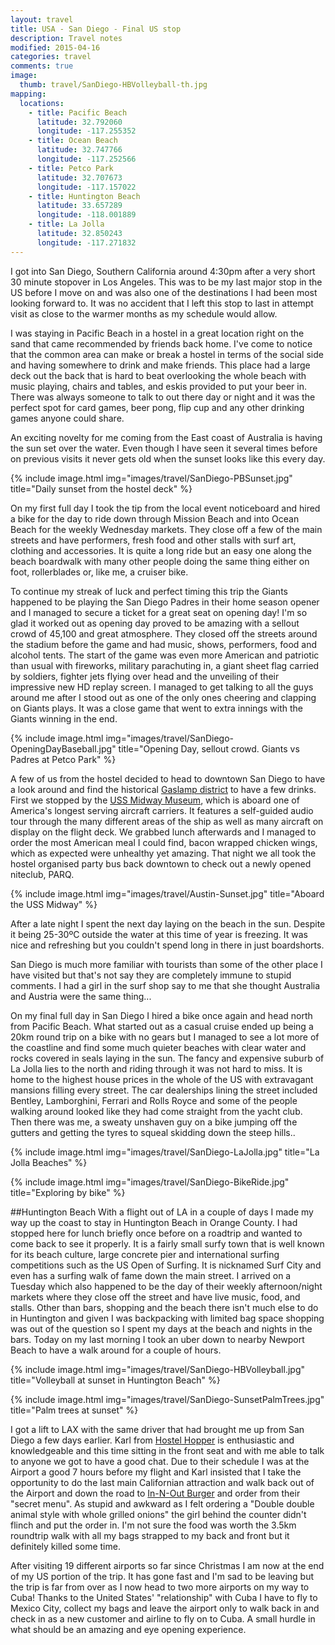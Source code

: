 ```yaml
---
layout: travel
title: USA - San Diego - Final US stop
description: Travel notes
modified: 2015-04-16
categories: travel
comments: true
image:
  thumb: travel/SanDiego-HBVolleyball-th.jpg
mapping:
  locations:
    - title: Pacific Beach
      latitude: 32.792060
      longitude: -117.255352
    - title: Ocean Beach
      latitude: 32.747766
      longitude: -117.252566
    - title: Petco Park
      latitude: 32.707673
      longitude: -117.157022
    - title: Huntington Beach
      latitude: 33.657289
      longitude: -118.001889
    - title: La Jolla
      latitude: 32.850243
      longitude: -117.271832
---
```


I got into San Diego, Southern California around 4:30pm after a very short 30 minute stopover in Los Angeles. This was to be my last major stop in the US before I move on and was also one of the destinations I had been most looking forward to. It was no accident that I left this stop to last in attempt visit as close to the warmer months as my schedule would allow. 

I was staying in Pacific Beach in a hostel in a great location right on the sand that came recommended by friends back home. I've come to notice that the common area can make or break a hostel in terms of the social side and having somewhere to drink and make friends. This place had a large deck out the back that is hard to beat overlooking the whole beach with music playing, chairs and tables, and eskis provided to put your beer in. There was always someone to talk to out there day or night and it was the perfect spot for card games, beer pong, flip cup and any other drinking games anyone could share.

An exciting novelty for me coming from the East coast of Australia is having the sun set over the water. Even though I have seen it several times before on previous visits it never gets old when the sunset looks like this every day.

{% include image.html img="images/travel/SanDiego-PBSunset.jpg" title="Daily sunset from the hostel deck" %}

On my first full day I took the tip from the local event noticeboard and hired a bike for the day to ride down through Mission Beach and into Ocean Beach for the weekly Wednesday markets. They close off a few of the main streets and have performers, fresh food and other stalls with surf art, clothing and accessories. It is quite a long ride but an easy one along the beach boardwalk with many other people doing the same thing either on foot, rollerblades or, like me, a cruiser bike.

To continue my streak of luck and perfect timing this trip the Giants happened to be playing the San Diego Padres in their home season opener and I managed to secure a ticket for a great seat on opening day! I'm so glad it worked out as opening day proved to be amazing with a sellout crowd of 45,100 and great atmosphere. They closed off the streets around the stadium before the game and had music, shows, performers, food and alcohol tents. The start of the game was even more American and patriotic than usual with fireworks, military parachuting in, a giant sheet flag carried by soldiers, fighter jets flying over head and the unveiling of their impressive new HD replay screen. I managed to get talking to all the guys around me after I stood out as one of the only ones cheering and clapping on Giants plays. It was a close game that went to extra innings with the Giants winning in the end.

{% include image.html img="images/travel/SanDiego-OpeningDayBaseball.jpg" title="Opening Day, sellout crowd. Giants vs Padres at Petco Park" %}

A few of us from the hostel decided to head to downtown San Diego to have a look around and find the historical [Gaslamp district](http://en.wikipedia.org/wiki/Gaslamp_Quarter,_San_Diego) to have a few drinks. First we stopped by the [USS Midway Museum](http://en.wikipedia.org/wiki/USS_Midway_Museum), which is aboard one of America's longest serving aircraft carriers. It features a self-guided audio tour through the many different areas of the ship as well as many aircraft on display on the flight deck. We grabbed lunch afterwards and I managed to order the most American meal I could find, bacon wrapped chicken wings, which as expected were unhealthy yet amazing. That night we all took the hostel organised party bus back downtown to check out a newly opened niteclub, PARQ.

{% include image.html img="images/travel/Austin-Sunset.jpg" title="Aboard the USS Midway" %}

After a late night I spent the next day laying on the beach in the sun. Despite it being 25-30ºC outside the water at this time of year is freezing. It was nice and refreshing but you couldn't spend long in there in just boardshorts.

San Diego is much more familiar with tourists than some of the other place I have visited but that's not say they are completely immune to stupid comments. I had a girl in the surf shop say to me that she thought Australia and Austria were the same thing...

On my final full day in San Diego I hired a bike once again and head north from Pacific Beach. What started out as a casual cruise ended up being a 20km round trip on a bike with no gears but I managed to see a lot more of the coastline and find some much quieter beaches with clear water and rocks covered in seals laying in the sun. The fancy and expensive suburb of La Jolla lies to the north and riding through it was not hard to miss. It is home to the highest house prices in the whole of the US with extravagant mansions filling every street. The car dealerships lining the street included Bentley, Lamborghini, Ferrari and Rolls Royce and some of the people walking around looked like they had come straight from the yacht club. Then there was me, a sweaty unshaven guy on a bike jumping off the gutters and getting the tyres to squeal skidding down the steep hills..

{% include image.html img="images/travel/SanDiego-LaJolla.jpg" title="La Jolla Beaches" %}

{% include image.html img="images/travel/SanDiego-BikeRide.jpg" title="Exploring by bike" %}

##Huntington Beach
With a flight out of LA in a couple of days I made my way up the coast to stay in Huntington Beach in Orange County. I had stopped here for lunch briefly once before on a roadtrip and wanted to come back to see it properly. It is a fairly small surfy town that is well known for its beach culture, large concrete pier and international surfing competitions such as the US Open of Surfing. It is nicknamed Surf City and even has a surfing walk of fame down the main street. I arrived on a Tuesday which also happened to be the day of their weekly afternoon/night markets where they close off the street and have live music, food, and stalls. Other than bars, shopping and the beach there isn't much else to do in Huntington and given I was backpacking with limited bag space shopping was out of the question so I spent my days at the beach and nights in the bars. Today on my last morning I took an uber down to nearby Newport Beach to have a walk around for a couple of hours.

{% include image.html img="images/travel/SanDiego-HBVolleyball.jpg" title="Volleyball at sunset in Huntington Beach" %}

{% include image.html img="images/travel/SanDiego-SunsetPalmTrees.jpg" title="Palm trees at sunset" %}

I got a lift to LAX with the same driver that had brought me up from San Diego a few days earlier. Karl from [Hostel Hopper](http://thehostelhopper.com) is enthusiastic and knowledgeable and this time sitting in the front seat and with me able to talk to anyone we got to have a good chat. Due to their schedule I was at the Airport a good 7 hours before my flight and Karl insisted that I take the opportunity to do the last main Californian attraction and walk back out of the Airport and down the road to [In-N-Out Burger](http://www.in-n-out.com) and order from their "secret menu". As stupid and awkward as I felt ordering a "Double double animal style with whole grilled onions" the girl behind the counter didn't flinch and put the order in. I'm not sure the food was worth the 3.5km roundtrip walk with all my bags strapped to my back and front but it definitely killed some time.

After visiting 19 different airports so far since Christmas I am now at the end of my US portion of the trip. It has gone fast and I'm sad to be leaving but the trip is far from over as I now head to two more airports on my way to Cuba! Thanks to the United States' "relationship" with Cuba I have to fly to Mexico City, collect my bags and leave the airport only to walk back in and check in as a new customer and airline to fly on to Cuba. A small hurdle in what should be an amazing and eye opening experience.